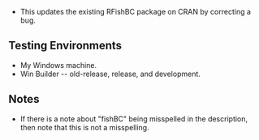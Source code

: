 * This updates the existing RFishBC package on CRAN by correcting a bug.

## Testing Environments
* My Windows machine.
* Win Builder -- old-release, release, and development.

## Notes
* If there is a note about "fishBC" being misspelled in the description, then note that this is not a misspelling.
